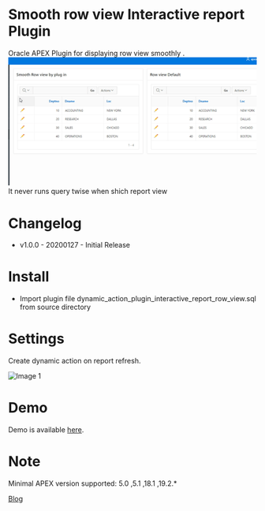 # Smooth row view Interactive report Plugin
Oracle APEX Plugin for displaying row view smoothly .
<img src="https://raw.githubusercontent.com/ashishtheapexian/Interactive_report/master/Preview.gif"><br>
It never runs query twise when shich report view

# Changelog

- v1.0.0 - 20200127 - Initial Release


# Install
- Import plugin file dynamic_action_plugin_interactive_report_row_view.sql from source directory

# Settings
Create dynamic action on report refresh.

![Image 1](https://blogs.ontoorsolutions.com/images/smooth_row_view/2.gif)

# Demo

Demo is available [here](https://apex.oracle.com/pls/apex/f?p=93690:6:). 

 # Note

 Minimal APEX version supported: 5.0 ,5.1  ,18.1  ,19.2.*   

<a href="https://blogs.ontoorsolutions.com/post/smooth_row_view_ir/">Blog</a>
